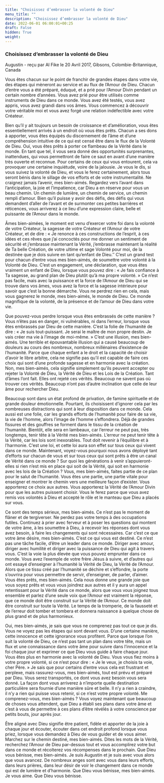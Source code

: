 ```yaml
---
title: "Choisissez d’embrasser la volonté de Dieu"
menu_title: ""
description: "Choisissez d’embrasser la volonté de Dieu"
date: 2022-06-01 06:00:01+00:25
draft: False
hidden: True
weight:
---
```

### Choisissez d’embrasser la volonté de Dieu

Augustin - reçu par Al Fike le 20 Avril 2017, Gibsons, Colombie-Britannique, Canada

Vous êtes chacun sur le point de franchir de grandes étapes dans votre vie, des étapes qui mèneront au service et au flux de l’Amour de Dieu. Chacun d’entre vous a été préparé, éduqué, et a prié pour l’Amour Divin pendant un certain nombre d’années. Vous avez prié pour être utilisés comme instruments de Dieu dans ce monde. Vous avez été testés, vous avez appris, vous avez grandi dans vos âmes. Vous commencez à découvrir votre véritable moi et vous avez forgé une relation indéfectible avec votre Créateur.

Bien qu’il y ait toujours un besoin de croissance et d’amélioration, vous êtes essentiellement arrivés à un endroit où vous êtes prêts. Chacun a ses dons à apporter, vous êtes équipés du discernement de l’âme et d’une compréhension intuitive de ce qui est censé être dans le flux de la Volonté de Dieu. Oui, vous êtes prêts à porter ce flambeau de la Vérité dans le monde. En tant que tel, il vous sera donné des opportunités surprenantes, inattendues, qui vous permettront de faire ce saut en avant d’une manière très ouverte et reconnue. Pour certains de ceux qui vous entourent, cela va provoquer une certaine inquiétude, voire de la jalousie. Je vous le dis, si vous suivez la volonté de Dieu, et vous le ferez certainement, alors tous seront bénis dans le sillage de vos efforts et de votre instrumentalité. Ne craignez jamais l’avenir, mes bien-aimés. Regardez vers l’avant dans l’anticipation, la joie et l’impatience, car Dieu a en réserve pour vous un beau chemin. Un chemin de lumière, un chemin de service, un chemin rempli d’amour. Bien qu’il puisse y avoir des défis, des défis qui vous demandent d’aller de l’avant et de surmonter ces petites barrières et réticences, vous arriverez à ce lieu d’une expression claire, belle et puissante de l’Amour dans le monde.

Âmes bien-aimées, le moment est venu d’exercer votre foi dans la volonté de votre Créateur, la sagesse de votre Créateur et l’Amour de votre Créateur, et de dire : « Je renonce à ces constructions de l’esprit, à ces idées et ces rêves que j’ai concoctés pour me donner un sentiment de sécurité et j’embrasse maintenant la Vérité, j’embrasse maintenant la réalité de Ta belle Création, de votre ultime et sage Volonté pour moi, de la destinée que je dois suivre en tant qu’enfant de Dieu.″ C’est un grand test pour chacun d’entre vous mes bien-aimés, de soumettre votre volonté à la Volonté de Dieu. C’est un engagement, une déclaration, que vous êtes vraiment un enfant de Dieu, lorsque vous pouvez dire : « Je fais confiance à Ta sagesse, au grand plan de Dieu plutôt qu’à ma propre volonté. » Ce n’est pas facile, mais avec la puissance et la force de l’Amour de Dieu qui se trouve dans vos âmes, vous avez la force et la sagesse intérieure pour savoir que c’est la bonne démarche. Vous ne perdrez rien en cela, mais vous gagnerez le monde, mes bien-aimés, le monde de Dieu. Ce monde magnifique de la volonté, de la présence et de l’amour de Dieu dans votre vie.

Que pouvez-vous perdre lorsque vous êtes embrassés de cette manière ? Vous n’êtes pas en danger, ni vulnérables, ni dans l’erreur, lorsque vous êtes embrassés par Dieu de cette manière. C’est la folie de l’humanité de dire : « Je suis tout-puissant. Je serai le maître de mon propre destin. Je vais créer ma vie à l’image de moi-même. » C’est une illusion, mes bien-aimés. Une terrible et épouvantable illusion qui a causé beaucoup de douleurs au cours des nombreux, nombreux millénaires d’existence de l’humanité. Parce que chaque enfant a le droit et la capacité de choisir d’avoir le libre arbitre, cela ne signifie pas qu’il est capable de faire ces choix qui sont d’une profonde sagesse et en harmonie avec la création. Non, mes bien-aimés, cela signifie simplement qu’ils peuvent accepter ou rejeter la Volonté de Dieu, la Vérité de Dieu et les Lois de la Création. Tant d’âmes l’ont fait. Elles ont rejeté ces vérités. Beaucoup ne savent pas où trouver ces vérités. Beaucoup n’ont pas d’autre inclination que celle de leur âme pour rechercher Dieu.

Beaucoup sont dans un état profond de privation, de famine spirituelle et de grande douleur émotionnelle. Pourtant, ils choisissent d’ignorer cela par les nombreuses distractions qui sont à leur disposition dans ce monde. Cela aussi est une folie, car les grands efforts de l’humanité pour faire de sa vie, la vie de l’homme, alors l’image de l’homme s’effondrera. Déjà de grandes fissures et des gouffres se forment dans le tissu de la création de l’humanité. Bientôt, elle sera en lambeaux, car l’erreur ne peut pas, très longtemps, tenir tête à la Vérité mes bien-aimés. L’erreur ne peut tenir tête à la Vérité, car les lois sont inexorables. Tout doit revenir à l’équilibre et à l’harmonie. C’est une loi, et cette loi aura son effet sur tous ceux qui vivent dans ce monde.
Maintenant, voyez-vous pourquoi nous avons déployé tant d’efforts sur chacun de vous et sur tous ceux qui sont prêts à être un canal de Vérité dans ce monde ? Sur quoi les générations à venir s’appuieront-elles si rien n’est mis en place qui soit de la Vérité, qui soit en harmonie avec les lois de la Création ? Vous, mes bien-aimés, faites partie de ce plan pour le salut de l’humanité. Vous êtes une partie, une partie vitale pour enseigner et montrer le chemin vers une meilleure façon d’exister. Vous apporterez ce choix aux autres. Vous apporterez la Vérité de l’Amour Divin pour que les autres puissent choisir. Vous le ferez parce que vous avez remis vos volontés à Dieu et accepté le rôle et le manteau que Dieu a placés sur vous.

Ce sont des temps sérieux, mes bien-aimés. Ce n’est pas le moment de flâner et de tergiverser. Ne perdez pas votre temps à des occupations futiles. Continuez à prier avec ferveur et à poser les questions qui montent de votre âme, à les soumettre à Dieu, à recevoir les réponses dont vous avez besoin, à faire les changements qui sont nécessaires. Car c’est ce que votre âme désire, mes bien-aimés. C’est ce qui vous est destiné. Ce n’est pas une tâche facile, d’être un leader dans ce monde. Diriger avec amour, diriger avec humilité et diriger avec la puissance de Dieu qui agit à travers vous. C’est la voie la plus élevée que vous pouvez emprunter dans ce monde. Vous avez l’exemple de votre frère Jésus à suivre, et d’autres qui ont essayé d’enseigner à l’humanité la Vérité de Dieu, la Vérité de l’Amour. Alors que ce tissu créé par l’humanité se déchire et s’effondre, la porte s’ouvrira pour vous permettre de servir, d’enseigner, de parler, d’aimer. Vous êtes prêts, mes bien-aimés. Cela nous donne une grande joie que vous soyez prêts et vous vous joindrez aux autres et il y aura un appel retentissant pour la Vérité dans ce monde, alors que vous vous joignez tous ensemble et parlez d’une seule voix que l’Amour est vraiment la réponse, que ce monde doit être construit sur la Vérité de l’Amour. Ce monde doit être construit sur toute la Vérité. Le temps de la tromperie, de la fausseté et de l’erreur doit tomber et tombera et donnera naissance à quelque chose de plus grand et de plus harmonieux.

Oui, mes bien-aimés, je sais que vous ne comprenez pas tout ce que je dis. Vous ne voyez pas les étapes qui sont devant vous. D’une certaine manière, cette innocence et cette ignorance vous profitent. Parce que lorsque l’on suit la volonté de Dieu, ce n’est pas tant un plan dans votre tête, mais un flux et une connaissance dans votre âme pour suivre dans l’innocence et la foi chaque jour et exprimer ce que Dieu vous guide à faire chaque jour. Vous êtes plus en harmonie avec la volonté de Dieu. Vous vous fiez moins à votre propre volonté, si ce n’est pour dire : « Je le veux, je choisis ta voie, cher Père. » Je sais que pour certains d’entre vous cela est frustrant et perplexe, mais rassurez-vous, mes bien-aimés, tout est prévu et préparé par Dieu. Vous serez transportés, ce dont vous avez besoin vous sera donné. La façon dont vous arriverez à n’importe quelle destination particulière sera fournie d’une manière sûre et belle. Il n’y a rien à craindre, il n’y a rien qui puisse vous retenir, si ce n’est votre propre volonté. Me comprenez-vous, mes bien-aimés ? Vous voyez maintenant que beaucoup de choses vous attendent, que Dieu a établi ses plans dans votre âme et c’est à vous de permettre à ces plans d’être révélés à votre conscience par petits bouts, jour après jour.

Être aligné avec Dieu signifie être patient, fidèle et apporter de la joie à chaque jour et écouter, écouter dans cet endroit profond lorsque vous priez, lorsque vous demandez à Dieu de vous guider et de vous aimer. Marchez sur le chemin destiné, mes bien-aimés. Dites les mots de la Vérité, recherchez l’Amour de Dieu par-dessus tout et vous accomplirez votre but dans ce monde et récolterez vos récompenses dans le prochain. Que Dieu vous bénisse, mes bien-aimés. Je suis Augustin et je suis avec vous alors que vous avancez. De nombreux anges sont avec vous dans leurs efforts, dans leurs prières, dans leur désir de voir le changement dans ce monde qui est de lumière et d’harmonie. Que Dieu vous bénisse, mes bien-aimés. Je vous aime. Que Dieu vous bénisse.




